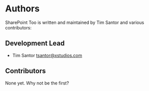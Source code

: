 # Authors

SharePoint Too is written and maintained by Tim Santor and various contributors:

## Development Lead

- Tim Santor <tsantor@xstudios.com>

## Contributors

None yet. Why not be the first?
